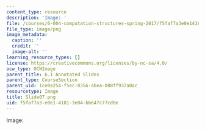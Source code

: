 ```yaml
---
content_type: resource
description: 'Image: '
file: /courses/6-004-computation-structures-spring-2017/f5faf7a3e0e141813e04bb647c77cd0e_Slide07.png
file_type: image/png
image_metadata:
  caption: ''
  credit: ''
  image-alt: ''
learning_resource_types: []
license: https://creativecommons.org/licenses/by-nc-sa/4.0/
ocw_type: OCWImage
parent_title: 6.1 Annotated Slides
parent_type: CourseSection
parent_uid: 1ce0a254-f5ec-8356-abea-088ff937a0ac
resourcetype: Image
title: Slide07.png
uid: f5faf7a3-e0e1-4181-3e04-bb647c77cd0e
---
```

Image: 